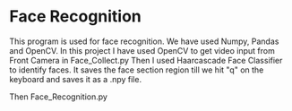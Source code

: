 # Face Recognition

This program is used for face recognition.
We have used Numpy, Pandas and OpenCV.
In this project I have used OpenCV to get video input from Front Camera in Face_Collect.py
Then I used Haarcascade Face Classifier to identify faces. It saves the face section region till we hit "q" on the keyboard and saves it as a .npy file.

Then Face_Recognition.py